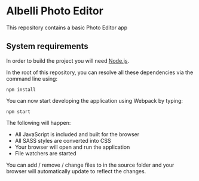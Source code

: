 # Albelli Photo Editor

This repository contains a basic Photo Editor app

## System requirements

In order to build the project you will need [Node.js](https://nodejs.org/en/).

In the root of this repository, you can resolve all these dependencies via
the command line using:

    npm install
    
You can now start developing the application using Webpack by typing:

    npm start
    
The following will happen:

 * All JavaScript is included and built for the browser
 * All SASS styles are converted into CSS
 * Your browser will open and run the application
 * File watchers are started

You can add / remove / change files to in the source folder and your
browser will automatically update to reflect the changes.
